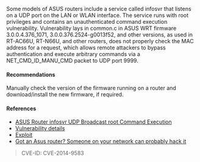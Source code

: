 Some models of ASUS routers include a service called infosvr that listens on a UDP port on the LAN or WLAN interface. The service runs with root privileges and contains an unauthenticated command execution vulnerability. Vulnerability lays in common.c in ASUS WRT firmware 3.0.0.4.376_1071, 3.0.0.376.2524-g0013f52, and other versions, as used in RT-AC66U, RT-N66U, and other routers, does not properly check the MAC address for a request, which allows remote attackers to bypass authentication and execute arbitrary commands via a NET_CMD_ID_MANU_CMD packet to UDP port 9999.

#### Recommendations

Manually check the version of the firmware running on a router and download/install the new firmware, if required.

#### References

* [ASUS Router infosvr UDP Broadcast root Command Execution](https://github.com/jduck/asus-cmd)
* [Vulnerability details](http://www.cvedetails.com/cve/CVE-2014-9583/)
* [Exploit](http://www.exploit-db.com/exploits/35688)
* [Got an Asus router? Someone on your network can probably hack it](http://arstechnica.com/security/2015/01/got-an-asus-router-someone-on-your-network-can-probably-hack-it/)

> CVE-ID: CVE-2014-9583

